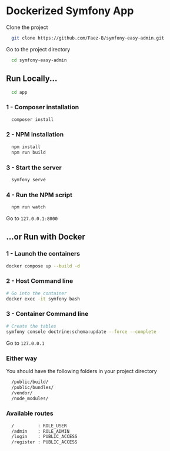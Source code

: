 
# Dockerized Symfony App

Clone the project

```bash
  git clone https://github.com/Faez-B/symfony-easy-admin.git
```

Go to the project directory

```bash
  cd symfony-easy-admin
```
## Run Locally...

```bash
  cd app
```
### 1 - Composer installation

```bash
  composer install
```

### 2 - NPM installation

```bash
  npm install
  npm run build
```

### 3 - Start the server

```bash
  symfony serve
```

### 4 - Run the NPM script
  
  ```bash
    npm run watch
  ```

Go to ```127.0.0.1:8000```

## ...or Run with Docker
### 1 - Launch the containers

```bash
docker compose up --build -d
```

### 2 - Host Command line
```bash
# Go into the container
docker exec -it symfony bash
```

### 3 - Container Command line
```bash
# Create the tables
symfony console doctrine:schema:update --force --complete
```

Go to ```127.0.0.1```

### Either way
You should have the following folders in your project directory

```bash
  /public/build/
  /public/bundles/
  /vendor/
  /node_modules/
```

### Available routes
  
  ```bash
    /         : ROLE_USER
    /admin    : ROLE_ADMIN
    /login    : PUBLIC_ACCESS
    /register : PUBLIC_ACCESS
  ```
